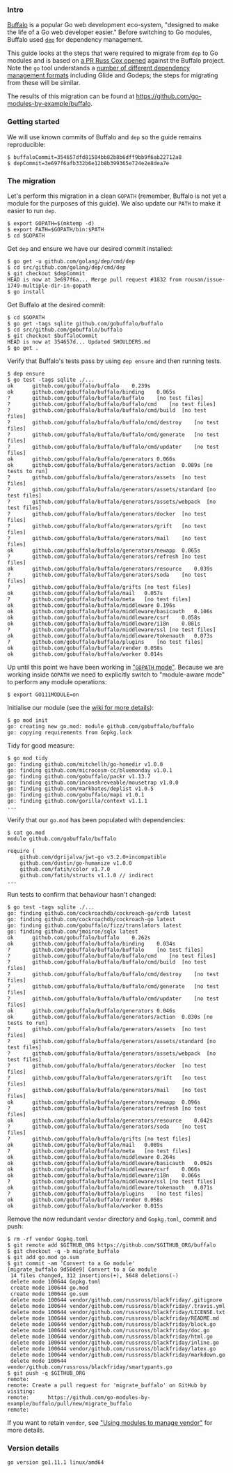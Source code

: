 <!-- __JSON: egrunner script.sh # LONG ONLINE

### Intro

[Buffalo](https://gobuffalo.io/en) is a popular Go web development eco-system, "designed to make the life of a Go web
developer easier." Before switching to Go modules, Buffalo used [`dep`](https://github.com/golang/dep) for dependency
management.

This guide looks at the steps that were required to migrate from `dep` to Go modules and is based on [a PR Russ Cox
opened](https://github.com/gobuffalo/buffalo/pull/1074) against the Buffalo project. Note the `go` tool understands a
[number of different dependency management formats](https://golang.org/pkg/cmd/go/internal/modconv/?m=all#pkg-variables)
including Glide and Godeps; the steps for migrating from these will be similar.

The results of this migration can be found at {{PrintOut "repo" -}}.

### Getting started

We will use known commits of Buffalo and `dep` so the guide remains reproducible:

```
{{PrintBlock "pinned commits" -}}
```

### The migration

Let's perform this migration in a clean `GOPATH` (remember, Buffalo is not yet a module for the purposes of this guide).
We also update our `PATH` to make it easier to run `dep`.

```
{{PrintBlock "setup" -}}
```

Get `dep` and ensure we have our desired commit installed:

```
{{PrintBlock "install dep" -}}
```

Get Buffalo at the desired commit:

```
{{PrintBlock "get buffalo" -}}
```

Verify that Buffalo's tests pass by using `dep ensure` and then running tests.

```
{{PrintBlock "baseline" -}}
```

Up until this point we have been working in ["`GOPATH`
mode"](https://golang.org/cmd/go/#hdr-Preliminary_module_support). Because we are working inside `GOPATH` we need to
explicitly switch to "module-aware mode" to perform any module operations:

```
{{PrintBlock "set GO111MODULE" -}}
```

Initialise our module (see the [wiki for more
details](https://github.com/golang/go/wiki/Modules)):

```
{{lineEllipsis 8 (PrintBlock "go mod init") -}}
```

Tidy for good measure:

```
{{lineEllipsis 8 (PrintBlock "go mod tidy") -}}
```

Verify that our `go.mod` has been populated with dependencies:

```
{{lineEllipsis 8 (PrintBlock "cat go.mod") -}}
```

Run tests to confirm that behaviour hasn't changed:

```
{{PrintBlock "go test" -}}
```

Remove the now redundant `vendor` directory and `Gopkg.toml`, commit and push:

```
{{PrintBlock "commit" -}}
```

If you want to retain `vendor`, see ["Using modules to manage
vendor"](../008_vendor_example/README.md) for more details.

### Version details

```
{{PrintBlockOut "version details" -}}
```

-->

### Intro

[Buffalo](https://gobuffalo.io/en) is a popular Go web development eco-system, "designed to make the life of a Go web
developer easier." Before switching to Go modules, Buffalo used [`dep`](https://github.com/golang/dep) for dependency
management.

This guide looks at the steps that were required to migrate from `dep` to Go modules and is based on [a PR Russ Cox
opened](https://github.com/gobuffalo/buffalo/pull/1074) against the Buffalo project. Note the `go` tool understands a
[number of different dependency management formats](https://golang.org/pkg/cmd/go/internal/modconv/?m=all#pkg-variables)
including Glide and Godeps; the steps for migrating from these will be similar.

The results of this migration can be found at https://github.com/go-modules-by-example/buffalo.

### Getting started

We will use known commits of Buffalo and `dep` so the guide remains reproducible:

```
$ buffaloCommit=354657dfd81584bb82b8b6dff9bb9f6ab22712a8
$ depCommit=3e697f6afb332b6e12b8b399365e724e2e8dea7e
```

### The migration

Let's perform this migration in a clean `GOPATH` (remember, Buffalo is not yet a module for the purposes of this guide).
We also update our `PATH` to make it easier to run `dep`.

```
$ export GOPATH=$(mktemp -d)
$ export PATH=$GOPATH/bin:$PATH
$ cd $GOPATH
```

Get `dep` and ensure we have our desired commit installed:

```
$ go get -u github.com/golang/dep/cmd/dep
$ cd src/github.com/golang/dep/cmd/dep
$ git checkout $depCommit
HEAD is now at 3e697f6a... Merge pull request #1832 from rousan/issue-1749-multiple-dir-in-gopath
$ go install
```

Get Buffalo at the desired commit:

```
$ cd $GOPATH
$ go get -tags sqlite github.com/gobuffalo/buffalo
$ cd src/github.com/gobuffalo/buffalo
$ git checkout $buffaloCommit
HEAD is now at 354657d... Updated SHOULDERS.md
$ go get .
```

Verify that Buffalo's tests pass by using `dep ensure` and then running tests.

```
$ dep ensure
$ go test -tags sqlite ./...
ok  	github.com/gobuffalo/buffalo	0.239s
ok  	github.com/gobuffalo/buffalo/binding	0.065s
?   	github.com/gobuffalo/buffalo/buffalo	[no test files]
?   	github.com/gobuffalo/buffalo/buffalo/cmd	[no test files]
?   	github.com/gobuffalo/buffalo/buffalo/cmd/build	[no test files]
?   	github.com/gobuffalo/buffalo/buffalo/cmd/destroy	[no test files]
?   	github.com/gobuffalo/buffalo/buffalo/cmd/generate	[no test files]
?   	github.com/gobuffalo/buffalo/buffalo/cmd/updater	[no test files]
ok  	github.com/gobuffalo/buffalo/generators	0.066s
ok  	github.com/gobuffalo/buffalo/generators/action	0.089s [no tests to run]
?   	github.com/gobuffalo/buffalo/generators/assets	[no test files]
?   	github.com/gobuffalo/buffalo/generators/assets/standard	[no test files]
?   	github.com/gobuffalo/buffalo/generators/assets/webpack	[no test files]
?   	github.com/gobuffalo/buffalo/generators/docker	[no test files]
?   	github.com/gobuffalo/buffalo/generators/grift	[no test files]
?   	github.com/gobuffalo/buffalo/generators/mail	[no test files]
ok  	github.com/gobuffalo/buffalo/generators/newapp	0.065s
?   	github.com/gobuffalo/buffalo/generators/refresh	[no test files]
ok  	github.com/gobuffalo/buffalo/generators/resource	0.039s
?   	github.com/gobuffalo/buffalo/generators/soda	[no test files]
?   	github.com/gobuffalo/buffalo/grifts	[no test files]
ok  	github.com/gobuffalo/buffalo/mail	0.057s
?   	github.com/gobuffalo/buffalo/meta	[no test files]
ok  	github.com/gobuffalo/buffalo/middleware	0.196s
ok  	github.com/gobuffalo/buffalo/middleware/basicauth	0.106s
ok  	github.com/gobuffalo/buffalo/middleware/csrf	0.058s
ok  	github.com/gobuffalo/buffalo/middleware/i18n	0.081s
?   	github.com/gobuffalo/buffalo/middleware/ssl	[no test files]
ok  	github.com/gobuffalo/buffalo/middleware/tokenauth	0.073s
?   	github.com/gobuffalo/buffalo/plugins	[no test files]
ok  	github.com/gobuffalo/buffalo/render	0.058s
ok  	github.com/gobuffalo/buffalo/worker	0.014s
```

Up until this point we have been working in ["`GOPATH`
mode"](https://golang.org/cmd/go/#hdr-Preliminary_module_support). Because we are working inside `GOPATH` we need to
explicitly switch to "module-aware mode" to perform any module operations:

```
$ export GO111MODULE=on
```

Initialise our module (see the [wiki for more
details](https://github.com/golang/go/wiki/Modules)):

```
$ go mod init
go: creating new go.mod: module github.com/gobuffalo/buffalo
go: copying requirements from Gopkg.lock
```

Tidy for good measure:

```
$ go mod tidy
go: finding github.com/mitchellh/go-homedir v1.0.0
go: finding github.com/microcosm-cc/bluemonday v1.0.1
go: finding github.com/gobuffalo/packr v1.13.7
go: finding github.com/inconshreveable/mousetrap v1.0.0
go: finding github.com/markbates/deplist v1.0.5
go: finding github.com/gobuffalo/mapi v1.0.1
go: finding github.com/gorilla/context v1.1.1
...
```

Verify that our `go.mod` has been populated with dependencies:

```
$ cat go.mod
module github.com/gobuffalo/buffalo

require (
	github.com/dgrijalva/jwt-go v3.2.0+incompatible
	github.com/dustin/go-humanize v1.0.0
	github.com/fatih/color v1.7.0
	github.com/fatih/structs v1.1.0 // indirect
...
```

Run tests to confirm that behaviour hasn't changed:

```
$ go test -tags sqlite ./...
go: finding github.com/cockroachdb/cockroach-go/crdb latest
go: finding github.com/cockroachdb/cockroach-go latest
go: finding github.com/gobuffalo/fizz/translators latest
go: finding github.com/jmoiron/sqlx latest
ok  	github.com/gobuffalo/buffalo	0.262s
ok  	github.com/gobuffalo/buffalo/binding	0.034s
?   	github.com/gobuffalo/buffalo/buffalo	[no test files]
?   	github.com/gobuffalo/buffalo/buffalo/cmd	[no test files]
?   	github.com/gobuffalo/buffalo/buffalo/cmd/build	[no test files]
?   	github.com/gobuffalo/buffalo/buffalo/cmd/destroy	[no test files]
?   	github.com/gobuffalo/buffalo/buffalo/cmd/generate	[no test files]
?   	github.com/gobuffalo/buffalo/buffalo/cmd/updater	[no test files]
ok  	github.com/gobuffalo/buffalo/generators	0.046s
ok  	github.com/gobuffalo/buffalo/generators/action	0.030s [no tests to run]
?   	github.com/gobuffalo/buffalo/generators/assets	[no test files]
?   	github.com/gobuffalo/buffalo/generators/assets/standard	[no test files]
?   	github.com/gobuffalo/buffalo/generators/assets/webpack	[no test files]
?   	github.com/gobuffalo/buffalo/generators/docker	[no test files]
?   	github.com/gobuffalo/buffalo/generators/grift	[no test files]
?   	github.com/gobuffalo/buffalo/generators/mail	[no test files]
ok  	github.com/gobuffalo/buffalo/generators/newapp	0.096s
?   	github.com/gobuffalo/buffalo/generators/refresh	[no test files]
ok  	github.com/gobuffalo/buffalo/generators/resource	0.042s
?   	github.com/gobuffalo/buffalo/generators/soda	[no test files]
?   	github.com/gobuffalo/buffalo/grifts	[no test files]
ok  	github.com/gobuffalo/buffalo/mail	0.089s
?   	github.com/gobuffalo/buffalo/meta	[no test files]
ok  	github.com/gobuffalo/buffalo/middleware	0.264s
ok  	github.com/gobuffalo/buffalo/middleware/basicauth	0.062s
ok  	github.com/gobuffalo/buffalo/middleware/csrf	0.066s
ok  	github.com/gobuffalo/buffalo/middleware/i18n	0.066s
?   	github.com/gobuffalo/buffalo/middleware/ssl	[no test files]
ok  	github.com/gobuffalo/buffalo/middleware/tokenauth	0.071s
?   	github.com/gobuffalo/buffalo/plugins	[no test files]
ok  	github.com/gobuffalo/buffalo/render	0.058s
ok  	github.com/gobuffalo/buffalo/worker	0.015s
```

Remove the now redundant `vendor` directory and `Gopkg.toml`, commit and push:

```
$ rm -rf vendor Gopkg.toml
$ git remote add $GITHUB_ORG https://github.com/$GITHUB_ORG/buffalo
$ git checkout -q -b migrate_buffalo
$ git add go.mod go.sum
$ git commit -am 'Convert to a Go module'
[migrate_buffalo 9d50de9] Convert to a Go module
 14 files changed, 312 insertions(+), 5648 deletions(-)
 delete mode 100644 Gopkg.toml
 create mode 100644 go.mod
 create mode 100644 go.sum
 delete mode 100644 vendor/github.com/russross/blackfriday/.gitignore
 delete mode 100644 vendor/github.com/russross/blackfriday/.travis.yml
 delete mode 100644 vendor/github.com/russross/blackfriday/LICENSE.txt
 delete mode 100644 vendor/github.com/russross/blackfriday/README.md
 delete mode 100644 vendor/github.com/russross/blackfriday/block.go
 delete mode 100644 vendor/github.com/russross/blackfriday/doc.go
 delete mode 100644 vendor/github.com/russross/blackfriday/html.go
 delete mode 100644 vendor/github.com/russross/blackfriday/inline.go
 delete mode 100644 vendor/github.com/russross/blackfriday/latex.go
 delete mode 100644 vendor/github.com/russross/blackfriday/markdown.go
 delete mode 100644 vendor/github.com/russross/blackfriday/smartypants.go
$ git push -q $GITHUB_ORG
remote:
remote: Create a pull request for 'migrate_buffalo' on GitHub by visiting:
remote:      https://github.com/go-modules-by-example/buffalo/pull/new/migrate_buffalo
remote:
```

If you want to retain `vendor`, see ["Using modules to manage
vendor"](../008_vendor_example/README.md) for more details.

### Version details

```
go version go1.11.1 linux/amd64
```

<!-- END -->
